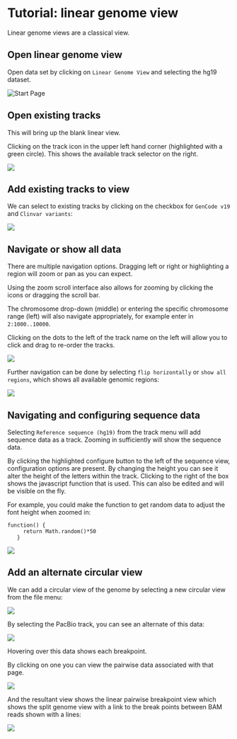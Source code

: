 
# Tutorial:  linear genome view

Linear genome views are a classical view.

## Open linear genome view

Open data set by clicking on `Linear Genome View` and selecting the hg19 dataset.

![Start Page](images/OpenExistingLinearData.png)

## Open existing tracks

This will bring up the blank linear view.

Clicking on the track icon in the upper left hand corner (highlighted with a green circle).  This shows the available track selector on the right.

![](images/FirstLinearView.png)

## Add existing tracks to view

We can select to existing tracks by clicking on the checkbox for `GenCode v19` and `Clinvar variants`:

![](images/AddExistingTracks.png)

## Navigate or show all data

There are multiple navigation options.   Dragging left or right or highlighting a region will zoom or pan as you can expect.

Using the zoom scroll interface also allows for zooming by clicking the icons or dragging the scroll bar.

The chromosome drop-down (middle) or entering the specific chromosome range (left) will also navigate appropriately, for example enter in `2:1000..10000`.

Clicking on the dots to the left of the track name on the left will allow you to click and drag to re-order the tracks.

![](images/Navigate1.png)

Further navigation can be done by selecting `flip horizontally` or `show all regions`, which shows all available genomic regions:

![](images/FlipOrShowAllRegions.png)

## Navigating and configuring sequence data

Selecting `Reference sequence (hg19)` from the track menu will add sequence data as a track.  Zooming in sufficiently will show the sequence data.

By clicking the highlighted configure button to the left of the sequence view, configuration options are present.
By changing the height you can see it alter the height of the letters within the track.
Clicking to the right of the box shows the javascript function that is used.  This can also be edited and will be visible on the fly.

For example, you could make the function to get random data to adjust the font height when zoomed in:

```
function() {
     return Math.random()*50
   }
```

![](images/AddRefSequenceConfigureZoom.png)

## Add an alternate circular view

We can add a circular view of the genome by selecting a new circular view from the file menu:

![](images/NewCircularView.png)

By selecting the PacBio track, you can see an alternate of this data:

![](images/CircularViewRealized.png)

Hovering over this data shows each breakpoint.

By clicking on one you can view the pairwise data associated with that page.

![](images/SelectPairWise.png)

And the resultant view shows the linear pairwise breakpoint view which shows the split genome view with a link to the break points between BAM reads shown with a lines:

![](images/ViewSelectedPairWiseInLinear.png)



